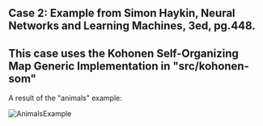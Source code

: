 ## Case 2:  Example from Simon Haykin, Neural Networks and Learning Machines, 3ed, pg.448.

## This case uses the Kohonen Self-Organizing Map Generic Implementation in "src/kohonen-som"

A result of the "animals" example:

![AnimalsExample](https://github.com/augustomatheuss/kohonen-som/blob/master/examples/animals.png)

